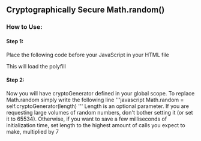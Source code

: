 ## Cryptographically Secure Math.random()

### How to Use:

#### Step 1:
Place the following code before your JavaScript in your HTML file
<script src="https://ecc521.github.io/polyfill/math.random/code.js"></script>

This will load the polyfill

#### Step 2:
Now you will have cryptoGenerator defined in your global scope.
To replace Math.random simply write the following line
'''javascript
  Math.random = self.cryptoGenerator(length)
'''
Length is an optional parameter. 
If you are requesting large volumes of random numbers, don't bother setting it (or set it to 65534).
Otherwise, if you want to save a few milliseconds of initialization time, set length to the highest amount of calls you expect to make, multiplied by 7
